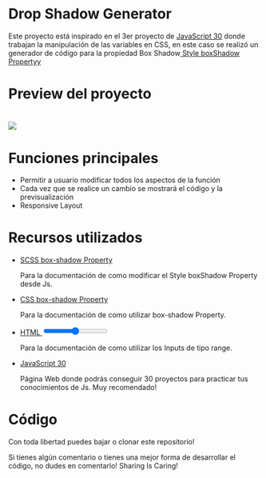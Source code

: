 <h1>Drop Shadow Generator</h1>
<p>Este proyecto está inspirado en el 3er proyecto de <a href="https://javascript30.com/"> JavaScript 30</a> donde trabajan la manipulación de las variables en CSS, en este caso se realizó un generador de código para la propiedad Box Shadow<a href="https://www.w3schools.com/cssref/css3_pr_box-shadow.asp"> Style boxShadow Propertyy</a></p>

<h1>Preview del proyecto<h1>
<img align="center" src="DropShadow.gif"/>

<h1>Funciones principales</h1>
  <ul>
    <li>Permitir a usuario modificar todos los aspectos de la función</li>
    <li>Cada vez que se realice un cambio se mostrará el código y la previsualización</li>
    <li>Responsive Layout</li>
    
  </ul>
  
  <h1>Recursos utilizados</h1>
  <ul>
    <li><a href="https://www.w3schools.com/cssref/css3_pr_box-shadow.asp"> SCSS box-shadow Property</a></p></p></li>
    <p>Para la documentación de como modificar el Style boxShadow Property desde Js.</p>
    <li><a href="https://www.w3schools.com/cssref/css3_pr_box-shadow.asp"> CSS box-shadow Property</a></p></li>
    <p>Para la documentación de como utilizar box-shadow Property.</p>
    <li><a href="https://www.w3schools.com/tags/att_input_type_range.asp">HTML <input type="range"></a></p></li>
    <p>Para la documentación de como utilizar los Inputs de tipo range.</p>
    <li><p><a href="https://javascript30.com/">JavaScript 30</a></p></li>
    <p>Página Web donde podrás conseguir 30 proyectos para practicar tus conocimientos de Js. Muy recomendado!</p>
  </ul>
  <h1>Código</h1>
  <p>Con toda libertad puedes bajar o clonar este repositorio!</p>
  <p>Si tienes algún comentario o tienes una mejor forma de desarrollar el código, no dudes en comentarlo! Sharing Is Caring!</p>

